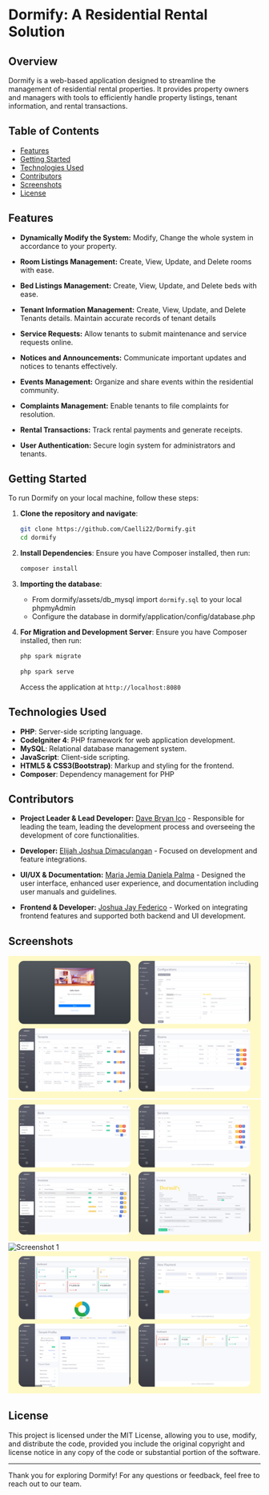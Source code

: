 # Dormify: A Residential Rental Solution

## Overview

Dormify is a web-based application designed to streamline the management of residential rental properties. It provides property owners and managers with tools to efficiently handle property listings, tenant information, and rental transactions.

## Table of Contents

- [Features](#features)
- [Getting Started](#getting-started)
- [Technologies Used](#technologies-used)
- [Contributors](#contributors)
- [Screenshots](#screenshots)
- [License](#license)


## Features

- **Dynamically Modify the System:** Modify, Change the whole system in accordance to your property.

- **Room Listings Management:** Create, View, Update, and Delete rooms with ease.

- **Bed Listings Management:** Create, View, Update, and Delete beds with ease.

- **Tenant Information Management:** Create, View, Update, and Delete Tenants details. Maintain accurate records of tenant details

- **Service Requests:** Allow tenants to submit maintenance and service requests online.

- **Notices and Announcements:** Communicate important updates and notices to tenants effectively.

- **Events Management:** Organize and share events within the residential community.

- **Complaints Management:** Enable tenants to file complaints for resolution.

- **Rental Transactions:** Track rental payments and generate receipts.

- **User Authentication:** Secure login system for administrators and tenants.


## Getting Started

To run Dormify on your local machine, follow these steps:

1. **Clone the repository and navigate**:
   ```bash
   git clone https://github.com/Caelli22/Dormify.git
   cd dormify 
   ```

2. **Install Dependencies**: Ensure you have Composer installed, then run:

    ```bash
    composer install
    ```

3. **Importing the database**:
    - From dormify/assets/db_mysql import `dormify.sql` to your local phpmyAdmin
    - Configure the database in dormify/application/config/database.php

4. **For Migration and Development Server**: Ensure you have Composer installed, then run:

    ```bash
    php spark migrate
    ```

    ```bash
    php spark serve
    ```
    Access the application at `http://localhost:8080`

## Technologies Used

- **PHP**: Server-side scripting language.
- **CodeIgniter 4**: PHP framework for web application development.
- **MySQL**: Relational database management system.
- **JavaScript**: Client-side scripting.
- **HTML5 & CSS3(Bootstrap)**: Markup and styling for the frontend.
- **Composer**: Dependency management for PHP

## Contributors

- **Project Leader & Lead Developer:** [Dave Bryan Ico](https://www.facebook.com/kaeli.leiven) - Responsible for leading the team, leading the development process and overseeing the development of core functionalities.

- **Developer:** [Elijah Joshua Dimaculangan](https://www.facebook.com/storm.12162003) - Focused on development and feature integrations.

- **UI/UX & Documentation:** [Maria Jemia Daniela Palma](https://www.facebook.com/Jeimeiya) - Designed the user interface, enhanced user experience, and documentation including user manuals and guidelines.

- **Frontend & Developer:** [Joshua Jay Federico](https://www.facebook.com/joshuajay.federico) - Worked on integrating frontend features and supported both backend and UI development.


## Screenshots
![Screenshot 2](https://github.com/Caelli22/Dormify/blob/main/screenshots/2.png)
![Screenshot 3](https://github.com/Caelli22/Dormify/blob/main/screenshots/3.png)
![Screenshot 1](https://github.com/Caelli22/Dormify/blob/main/screenshots/1.png)
![Screenshot 4](https://github.com/Caelli22/Dormify/blob/main/screenshots/4.png)

## License
This project is licensed under the MIT License, allowing you to use, modify, and distribute the code, provided you include the original copyright and license notice in any copy of the code or substantial portion of the software.

***

Thank you for exploring Dormify! For any questions or feedback, feel free to reach out to our team. 